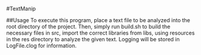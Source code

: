 #TextManip

##Usage
To execute this program, place a text file to be analyzed into the root directory of the project. Then, simply run build.sh to build the necessary files in src, import the correct libraries from libs, using resources in the res directory to analyze the given text. Logging will be stored in LogFile.clog for information.
